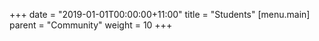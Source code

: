 +++
date = "2019-01-01T00:00:00+11:00"
title = "Students"
[menu.main]
  parent = "Community"
  weight = 10 
+++
